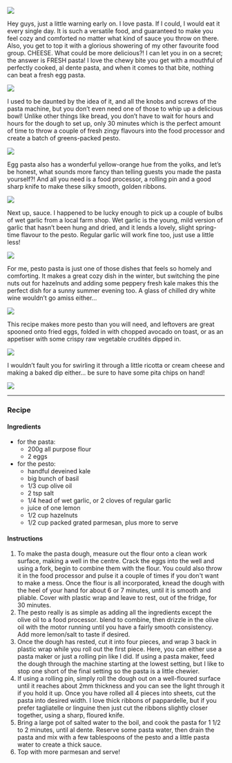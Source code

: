 ![](/images/fresh-egg-pasta-with-kale-pesto/1.jpg)

Hey guys, just a little warning early on. I love pasta. If I could, I would eat it every single day. It is such a versatile food, and guaranteed to make you feel cozy and comforted no matter what kind of sauce you throw on there. Also, you get to top it with a glorious showering of my other favourite food group. CHEESE. What could be more delicious?! I can let you in on a secret; the answer is FRESH pasta! I love the chewy bite you get with a mouthful of perfectly cooked, al dente pasta, and when it comes to that bite, nothing can beat a fresh egg pasta.

![](/images/fresh-egg-pasta-with-kale-pesto/2.jpg)

I used to be daunted by the idea of it, and all the knobs and screws of the pasta machine, but you don’t even need one of those to whip up a delicious bowl! Unlike other things like bread, you don’t have to wait for hours and hours for the dough to set up, only 30 minutes which is the perfect amount of time to throw a couple of fresh zingy flavours into the food processor and create a batch of greens-packed pesto.

![](/images/fresh-egg-pasta-with-kale-pesto/3.jpg)

Egg pasta also has a wonderful yellow-orange hue from the yolks, and let’s be honest, what sounds more fancy than telling guests you made the pasta yourself?! And all you need is a food processor, a rolling pin and a good sharp knife to make these silky smooth, golden ribbons.

![](/images/fresh-egg-pasta-with-kale-pesto/4.jpg)

Next up, sauce. I happened to be lucky enough to pick up a couple of bulbs of wet garlic from a local farm shop. Wet garlic is the young, mild version of garlic that hasn’t been hung and dried, and it lends a lovely, slight spring-time flavour to the pesto. Regular garlic will work fine too, just use a little less!

![](/images/fresh-egg-pasta-with-kale-pesto/5.jpg)

For me, pesto pasta is just one of those dishes that feels so homely and comforting. It makes a great cozy dish in the winter, but switching the pine nuts out for hazelnuts and adding some peppery fresh kale makes this the perfect dish for a sunny summer evening too. A glass of chilled dry white wine wouldn’t go amiss either…

![](/images/fresh-egg-pasta-with-kale-pesto/6.jpg)

This recipe makes more pesto than you will need, and leftovers are great spooned onto fried eggs, folded in with chopped avocado on toast, or as an appetiser with some crispy raw vegetable crudités dipped in.

![](/images/fresh-egg-pasta-with-kale-pesto/7.jpg)

I wouldn’t fault you for swirling it through a little ricotta or cream cheese and making a baked dip either… be sure to have some pita chips on hand!

![](/images/fresh-egg-pasta-with-kale-pesto/8.jpg)

---

### Recipe
#### Ingredients
+ for the pasta:
  + 200g all purpose flour
  + 2 eggs
+ for the pesto:
  + handful deveined kale
  + big bunch of basil
  + 1/3 cup olive oil
  + 2 tsp salt
  + 1/4 head of wet garlic, or 2 cloves of regular garlic
  + juice of one lemon
  + 1/2 cup hazelnuts
  + 1/2 cup packed grated parmesan, plus more to serve

#### Instructions
1. To make the pasta dough, measure out the flour onto a clean work surface, making a well in the centre. Crack the eggs into the well and using a fork, begin to combine them with the flour. You could also throw it in the food processor and pulse it a couple of times if you don't want to make a mess. Once the flour is all incorporated, knead the dough with the heel of your hand for about 6 or 7 minutes, until it is smooth and pliable. Cover with plastic wrap and leave to rest, out of the fridge, for 30 minutes.
1. The pesto really is as simple as adding all the ingredients except the olive oil to a food processor. blend to combine, then drizzle in the olive oil with the motor running until you have a fairly smooth consistency. Add more lemon/salt to taste if desired.
1. Once the dough has rested, cut it into four pieces, and wrap 3 back in plastic wrap while you roll out the first piece. Here, you can either use a pasta maker or just a rolling pin like I did. If using a pasta maker, feed the dough through the machine starting at the lowest setting, but I like to stop one short of the final setting so the pasta is a little chewier.
1. If using a rolling pin, simply roll the dough out on a well-floured surface until it reaches about 2mm thickness and you can see the light through it if you hold it up. Once you have rolled all 4 pieces into sheets, cut the pasta into desired width. I love thick ribbons of pappardelle, but if you prefer tagliatelle or linguine then just cut the ribbons slightly closer together, using a sharp, floured knife.
1. Bring a large pot of salted water to the boil, and cook the pasta for 1 1/2 to 2 minutes, until al dente. Reserve some pasta water, then drain the pasta and mix with a few tablespoons of the pesto and a little pasta water to create a thick sauce.
1. Top with more parmesan and serve!
